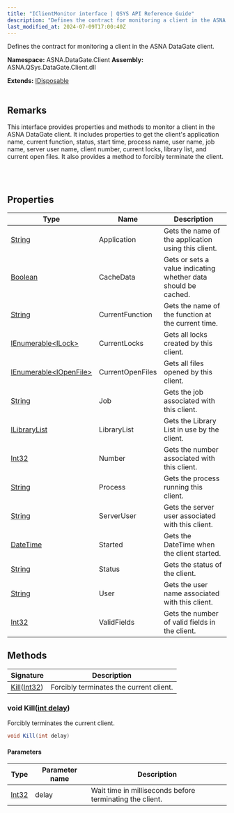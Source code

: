 ```yaml
---
title: "IClientMonitor interface | QSYS API Reference Guide"
description: "Defines the contract for monitoring a client in the ASNA DataGate client. "
last_modified_at: 2024-07-09T17:00:40Z
---
```


Defines the contract for monitoring a client in the ASNA DataGate client.

**Namespace:** ASNA.DataGate.Client
**Assembly:** ASNA.QSys.DataGate.Client.dll

**Extends:** [IDisposable](https://learn.microsoft.com/en-us/dotnet/api/system.idisposable?view=net-8.0)
<br>
<br>

## Remarks
This interface provides properties and methods to monitor a client in the ASNA DataGate client. 
It includes properties to get the client's application name, current function, status, start time, 
process name, user name, job name, server user name, client number, current locks, library list, 
and current open files. It also provides a method to forcibly terminate the client.

<br>
<br>

## Properties

| Type | Name | Description
| --- | --- | --- 
| [String](https://learn.microsoft.com/en-us/dotnet/api/system.string?view=net-8.0) | Application | Gets the name of the application using this client. |
| [Boolean](https://docs.microsoft.com/en-us/dotnet/api/system.boolean) | CacheData | Gets or sets a value indicating whether data should be cached. |
| [String](https://learn.microsoft.com/en-us/dotnet/api/system.string?view=net-8.0) | CurrentFunction | Gets the name of the function at the current time. |
| [IEnumerable\<ILock\>](https://learn.microsoft.com/en-us/dotnet/api/system.collections.generic.ienumerable-1?view=net-8.0) | CurrentLocks | Gets all locks created by this client. |
| [IEnumerable\<IOpenFile\>](https://learn.microsoft.com/en-us/dotnet/api/system.collections.generic.ienumerable-1?view=net-8.0) | CurrentOpenFiles | Gets all files opened by this client. |
| [String](https://learn.microsoft.com/en-us/dotnet/api/system.string?view=net-8.0) | Job | Gets the job associated with this client. |
| [ILibraryList](/reference/datagate/datagate-client/i-library-list.html) | LibraryList | Gets the Library List in use by the client. |
| [Int32](https://learn.microsoft.com/en-us/dotnet/csharp/language-reference/builtin-types/integral-numeric-types) | Number | Gets the number associated with this client. |
| [String](https://learn.microsoft.com/en-us/dotnet/api/system.string?view=net-8.0) | Process | Gets the process running this client. |
| [String](https://learn.microsoft.com/en-us/dotnet/api/system.string?view=net-8.0) | ServerUser | Gets the server user associated with this client. |
| [DateTime](https://docs.microsoft.com/en-us/dotnet/api/system.datetime) | Started | Gets the DateTime when the client started. |
| [String](https://learn.microsoft.com/en-us/dotnet/api/system.string?view=net-8.0) | Status | Gets the status of the client. |
| [String](https://learn.microsoft.com/en-us/dotnet/api/system.string?view=net-8.0) | User | Gets the user name associated with this client. |
| [Int32](https://learn.microsoft.com/en-us/dotnet/csharp/language-reference/builtin-types/integral-numeric-types) | ValidFields | Gets the number of valid fields in the client. |

## Methods

| Signature | Description |
| --- | --- |
| [Kill](#void-killint-delay)([Int32](https://docs.microsoft.com/en-us/dotnet/api/system.int32)) | Forcibly terminates the current client.

### void Kill([int delay](https://learn.microsoft.com/en-us/dotnet/csharp/language-reference/builtin-types/integral-numeric-types))

Forcibly terminates the current client.

```cs
void Kill(int delay)
```

#### Parameters

| Type | Parameter name | Description
| --- | --- | ---
| [Int32](https://docs.microsoft.com/en-us/dotnet/api/system.int32) | delay | Wait time in milliseconds before terminating the client.
